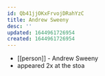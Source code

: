 ```yaml
---
id: Qb41jjOKxFrvojDRahYzC
title: Andrew Sweeny
desc: ''
updated: 1644961726954
created: 1644961726954
---
```



- [[person]] - Andrew Sweeny
- appeared 2x at the stoa

